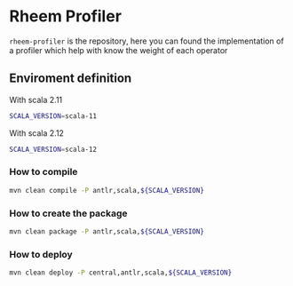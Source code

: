 # Rheem Profiler

`rheem-profiler` is the repository, here you can found the implementation of a profiler which help with know the weight 
of each operator 

## Enviroment definition

With scala 2.11
```bash
SCALA_VERSION=scala-11
```
With scala 2.12
```bash
SCALA_VERSION=scala-12
```

### How to compile
```bash
mvn clean compile -P antlr,scala,${SCALA_VERSION}
```

### How to create the package

```bash
mvn clean package -P antlr,scala,${SCALA_VERSION}
```

### How to deploy

```bash
mvn clean deploy -P central,antlr,scala,${SCALA_VERSION}
```